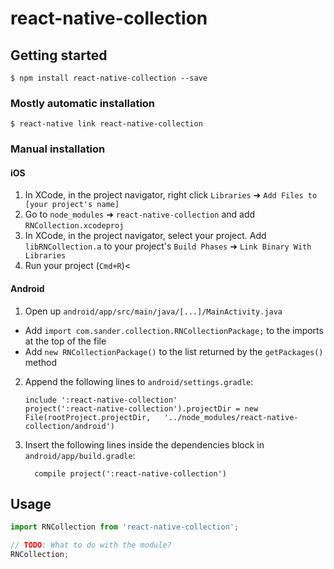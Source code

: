 
# react-native-collection

## Getting started

`$ npm install react-native-collection --save`

### Mostly automatic installation

`$ react-native link react-native-collection`

### Manual installation


#### iOS

1. In XCode, in the project navigator, right click `Libraries` ➜ `Add Files to [your project's name]`
2. Go to `node_modules` ➜ `react-native-collection` and add `RNCollection.xcodeproj`
3. In XCode, in the project navigator, select your project. Add `libRNCollection.a` to your project's `Build Phases` ➜ `Link Binary With Libraries`
4. Run your project (`Cmd+R`)<

#### Android

1. Open up `android/app/src/main/java/[...]/MainActivity.java`
  - Add `import com.sander.collection.RNCollectionPackage;` to the imports at the top of the file
  - Add `new RNCollectionPackage()` to the list returned by the `getPackages()` method
2. Append the following lines to `android/settings.gradle`:
  	```
  	include ':react-native-collection'
  	project(':react-native-collection').projectDir = new File(rootProject.projectDir, 	'../node_modules/react-native-collection/android')
  	```
3. Insert the following lines inside the dependencies block in `android/app/build.gradle`:
  	```
      compile project(':react-native-collection')
  	```


## Usage
```javascript
import RNCollection from 'react-native-collection';

// TODO: What to do with the module?
RNCollection;
```
  